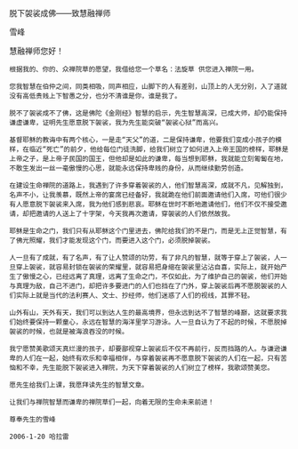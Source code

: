 脱下袈裟成佛——致慧融禅师

雪峰


慧融禅师您好！

    根据我的、你的、众禅院草的愿望，我借给您一个草名：法旋草 供您进入禅院一用。

    您我智慧在伯仲之间，同类相吸，同声相应，山脚下的人有差别，山顶上的人无分别，入了道就没有高低贵贱上下智愚之分，也分不清谁是你，谁是我了。

    脱不了袈裟成不了佛，这是佛陀《金刚经》智慧的启示，先生智慧高深，已成大师，却仍能保持谦虚谦卑，证明先生愿意脱下袈裟，我为先生能突破“袈裟心狱”而高兴。

    基督耶稣的教诲中有两个核心，一是走“天父”的道，二是保持谦卑，他要我们变成小孩子的模样，在临近“死亡”的前夕，他给每位门徒洗脚，给我们树立了如何进入上帝王国的榜样，耶稣是上帝之子，是上帝子民国的国王，但他却是如此的谦卑，每当想到耶稣，我就能立刻匍匐在地，不敢生发出一丝一毫傲慢的心思，就能永远保持卑贱的身份，从而继续勤劳创造。

    在建设生命禅院的道路上，我遇到了许多穿着袈裟的人，他们智慧高深，成就不凡，见解独到，名声不小，让我羡慕，既然上帝的宴席已经备好，我就跪在他们前面邀请他们入席，可他们很少有人愿意脱下袈裟来入席，我为他们感到悲哀。耶稣在世时不断地邀请他们，他们不仅不接受邀请，却把邀请的人送上了十字架，今天我再次邀请，穿袈裟的人们依然故我。

    耶稣是生命之门，我们只有从耶稣这个门里进去，佛陀给我们的不是门，而是无上正觉智慧，有了佛光照耀，我们才能发现这个门，而要进入这个门，必须脱掉袈裟。

    人一旦有了成就，有了名声，有了让人赞颂的功劳，有了非凡的智慧，就等于穿上了袈裟，人一旦穿上袈裟，就容易封锁在袈裟的荣耀里，就容易把身缩在袈裟里沾沾自喜，实际上，就开始产生了傲慢之心，已经远离了真理，远离了生命之门，不仅如此，为了维护自己的袈裟，他们开始与真理为敌，自己不进门，却把许多要进门的人们也挡在了门外，穿上袈裟后再不愿脱袈裟的人们实际上就是当代的法利赛人、文士、抄经师，他们迷惑了人们的视线，其罪不轻。

    山外有山，天外有天，我们可以到达人生的最高境界，但永远到达不了智慧的峰巅，这就要求我们始终要保持一颗童心，永远在智慧的海洋里学习游泳。人一旦自认为了不起的时候，不愿脱掉袈裟的时候，也就是被海浪吞没的时候。

    我宁愿赞美歌颂天真烂漫的孩子，却要鄙视穿上袈裟后不仅不再前行，反而挡路的人。与谦逊谦卑的人们在一起，始终有欢乐和幸福相伴，与穿着袈裟再不愿意脱下袈裟的人们在一起，只有苦恼和不幸，先生能脱下袈裟进入禅院，为天下穿着袈裟的人们树立了榜样，我歌颂赞美您。

    愿先生给我们上课，我愿拜读先生的智慧文章。

    让我们与禅院智慧而谦卑的禅院草们一起，向着无限的生命未来前进！

    尊奉先生的雪峰

    2006-1-20 哈拉雷



